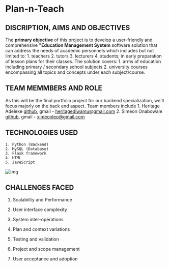 # Plan-n-Teach

## DISCRIPTION, AIMS AND OBJECTIVES

The **primary objective** of this project is to develop a user-friendly and comprehensive **"Education Management System** software solution that can address the needs of academic personnels which includes but not limited to:
	1. teachers
	2. tutors
	3. lecturers
	4. students;
in early preparation of lesson plans for their classes.
The solution covers:
	1. arms of education including primary / secondary school subjects
	2. university courses encompassing all topics and concepts under each subject/course.


## TEAM MEMMBERS AND ROLE

As this will be the final portfolio project for our backend specialization, we'll focus majorly on the back end aspect.
Team members include
	1. Heritage Adeleke
[github](https://github.com/Adetops),
gmail - heritagediwamu@gmail.com
	2. Simeon Onabowale
[github](https://github.com/XimeonLeo),
gmail - ximeonleo@gmail.com


## TECHNOLOGIES USED

	1. Python (Backend)
	2. MySQL (Database)
	3. Flask framework
	4. HTML
	5. JaveScript


![img](https://s3.amazonaws.com/intranet-projects-files/concepts/74/hbnb_step5.png)


## CHALLENGES FACED

1. Scalability and Performance

2. User interface complexity

3. System inter-operations

4. Plan and context variations

5. Testing and validation

6. Project and scope management

7. User acceptance and adoption
